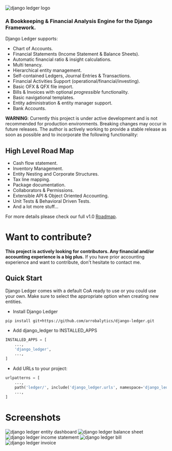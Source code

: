 ![django ledger logo](https://us-east-1.linodeobjects.com/django-ledger/logo/django-ledger-logo@2x.png)

### A Bookkeeping & Financial Analysis Engine for the Django Framework.

Django Ledger supports:

- Chart of Accounts.
- Financial Statements (Income Statement & Balance Sheets).
- Automatic financial ratio & insight calculations.
- Multi tenancy.
- Hierarchical entity management. 
- Self-contained Ledgers, Journal Entries & Transactions.
- Financial Activities Support (operational/financial/investing).
- Basic OFX & QFX file import.
- Bills & Invoices with optional _progressible_ functionality.
- Basic navigational templates.
- Entity administration & entity manager support.
- Bank Accounts.

__WARNING__: Currently this project is under active development and is not recommended for production
environments. Breaking changes may occur in future releases.
The author is actively working to provide a stable release as soon as possible and to incorporate
the following functionality:

## High Level Road Map
- Cash flow statement.
- Inventory Management.
- Entity Nesting and Corporate Structures.
- Tax line mapping.
- Package documentation.
- Collaborators & Permissions.
- Extensible API & Object Oriented Accounting.
- Unit Tests & Behavioral Driven Tests.
- And a lot more stuff...

For more details please check our full v1.0 [Roadmap](https://github.com/arrobalytics/django-ledger/blob/develop/ROADMAP.md).

# Want to contribute?
__This project is actively looking for contributors. Any financial and/or
accounting experience is a big plus.__
If you have prior accounting experience and want to contribute, 
don't hesitate to contact me.

## Quick Start
Django Ledger comes with a default CoA ready to use or you could use your own.
Make sure to select the appropriate option when creating new entities.
    
* Install Django Ledger

```shell script
pip install git+https://github.com/arrobalytics/django-ledger.git
```
    
    
* Add django_ledger to INSTALLED_APPS


```python
INSTALLED_APPS = [
    ...,
    'django_ledger',
    ...,
]
```


* Add URLs to your project:

```python
urlpatterns = [
    ...,
    path('ledger/', include('django_ledger.urls', namespace='django_ledger')),
    ...,
]
```


# Screenshots

![django ledger entity dashboard](https://us-east-1.linodeobjects.com/django-ledger/public/img/django_ledger_entity_dashboard.png)
![django ledger balance sheet](https://us-east-1.linodeobjects.com/django-ledger/public/img/django_ledger_income_statement.png)
![django ledger income statement](https://us-east-1.linodeobjects.com/django-ledger/public/img/django_ledger_balance_sheet.png)
![django ledger bill](https://us-east-1.linodeobjects.com/django-ledger/public/img/django_ledger_bill.png)
![django ledger invoice](https://us-east-1.linodeobjects.com/django-ledger/public/img/django_ledger_invoice.png)